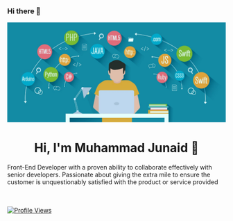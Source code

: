 ### Hi there 👋

![](https://github.com/MuhammadJunaid80/MuhammadJunaid80/blob/main/AAA.jpeg)

<h1 align="center">Hi, I'm Muhammad Junaid 👋</h1>

<p align='center'>

</p>
Front-End Developer with a proven ability to collaborate effectively with senior developers. Passionate about giving the extra mile to ensure the customer is unquestionably satisfied with the product or service provided

<br/><br/>
[![Profile Views](https://komarev.com/ghpvc/?username=MuhammadJunaid80&color=blue&style=plastic)](https://github.com/MuhammadJunaid80) <br>
